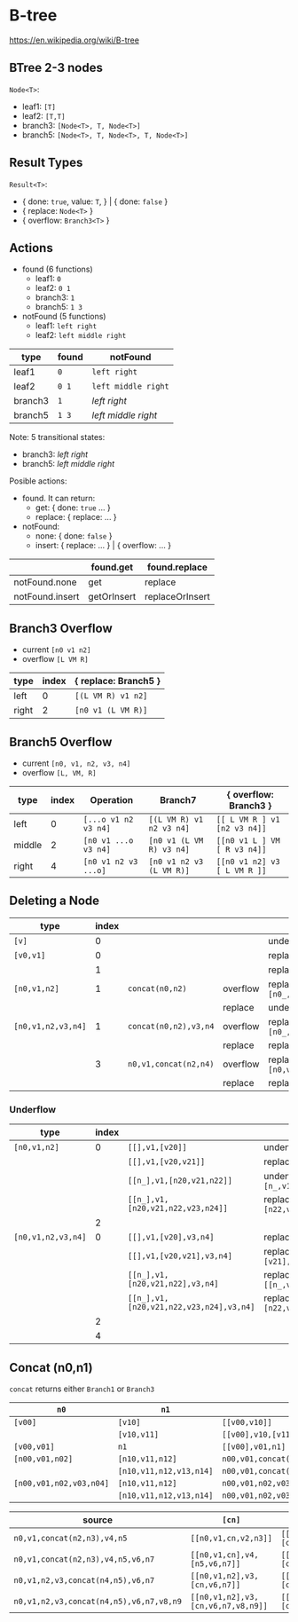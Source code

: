 # B-tree

https://en.wikipedia.org/wiki/B-tree

## BTree 2-3 nodes

`Node<T>`:

- leaf1: `[T]`
- leaf2: `[T,T]`
- branch3: `[Node<T>, T, Node<T>]`
- branch5: `[Node<T>, T, Node<T>, T, Node<T>]`

## Result Types

`Result<T>`:

- { done: `true`, value: `T`,  } |
  { done: `false` }
- { replace: `Node<T>` }
- { overflow: `Branch3<T>` }

## Actions

- found (6 functions)
  - leaf1: `0`
  - leaf2: `0 1`
  - branch3: `1`
  - branch5: `1 3`
- notFound (5 functions)
  - leaf1: `left right`
  - leaf2: `left middle right`

|type   |found|notFound           |
|-------|-----|-------------------|
|leaf1  |`0`  |`left right`       |
|leaf2  |`0 1`|`left middle right`|
|branch3|`1`  |_left right_       |
|branch5|`1 3`|_left middle right_|

Note: 5 transitional states:
- branch3: _left right_
- branch5: _left middle right_

Posible actions:

- found. It can return:
  - get: { done: `true` ... }
  - replace: { replace: ... }
- notFound:
  - none: { done: `false` }
  - insert: { replace: ... } | { overflow: ... }

|               |found.get  |found.replace  |
|---------------|-----------|---------------|
|notFound.none  |get        |replace        |
|notFound.insert|getOrInsert|replaceOrInsert|

## Branch3 Overflow

- current `[n0 v1 n2]`
- overflow `[L VM R]`

|type  |index|{ replace: Branch5 }|
|------|-----|--------------------|
|left  |    0|`[(L VM R) v1 n2]`  |
|right |    2|`[n0 v1 (L VM R)]`  |

## Branch5 Overflow

- current `[n0, v1, n2, v3, n4]`
- overflow `[L, VM, R]`

|type  |index|Operation           |Branch7                 |{ overflow: Branch3 }       |
|------|-----|--------------------|------------------------|----------------------------|
|left  |    0|`[...o v1 n2 v3 n4]`|`[(L VM R) v1 n2 v3 n4]`|`[[ L VM R ] v1 [n2 v3 n4]]`|
|middle|    2|`[n0 v1 ...o v3 n4]`|`[n0 v1 (L VM R) v3 n4]`|`[[n0 v1 L ] VM [ R v3 n4]]`|
|right |    4|`[n0 v1 n2 v3 ...o]`|`[n0 v1 n2 v3 (L VM R)]`|`[[n0 v1 n2] v3 [ L VM R ]]`|

## Deleting a Node

|type              |index|                     |        |                             |
|------------------|-----|---------------------|--------|-----------------------------|
|`[v]`             |    0|                     |        |underflow `undefined`        |
|`[v0,v1]`         |    0|                     |        |replace `[v1]`               |
|                  |    1|                     |        |replace `[v0]`               |
|`[n0,v1,n2]`      |    1|`concat(n0,n2)`      |overflow|replace `[n0_,v1_,n1_]`      |
|                  |     |                     |replace |underflow `n_`               |
|`[n0,v1,n2,v3,n4]`|    1|`concat(n0,n2),v3,n4`|overflow|replace `[n0_,v1_,n1_,v3,n4]`|
|                  |     |                     |replace |replace `[n_,v3,n4]`         |
|                  |    3|`n0,v1,concat(n2,n4)`|overflow|replace `[n0,v1,n0_,v1_,n1_]`|
|                  |     |                     |replace |replace `[n0,v1,n_]`         |

### Underflow

|type              |index|                                       |                                               |
|------------------|-----|---------------------------------------|-----------------------------------------------|
|`[n0,v1,n2]`      |    0|`[[],v1,[v20]]`                        |underflow `[v1,v20]`                           |
|                  |     |`[[],v1,[v20,v21]]`                    |replace `[[v1],v20,[v21]]`                     |
|                  |     |`[[n_],v1,[n20,v21,n22]]`              |underflow `[n_,v1,n20,v21,n22]`                |
|                  |     |`[[n_],v1,[n20,v21,n22,v23,n24]]`      |replace `[[n_,v1,n20],v21,[n22,v23,n24]]`      |
|                  |    2|                                       |                                               |
|`[n0,v1,n2,v3,n4]`|    0|`[[],v1,[v20],v3,n4]`                  |replace `[[v1,v20],v3,n4]`                     |
|                  |     |`[[],v1,[v20,v21],v3,n4]`              |replace `[[v1],v20,[v21],v3,n4]`               |
|                  |     |`[[n_],v1,[n20,v21,n22],v3,n4]`        |replace `[[n_,v1,n20,v21,n22],v3,n4]`          |
|                  |     |`[[n_],v1,[n20,v21,n22,v23,n24],v3,n4]`|replace `[[n_,v1,n20],v21,[n22,v23,n24],v3,n4]`|
|                  |    2|                                       |                                               |
|                  |    4|                                       |                                               |

## Concat (n0,n1)

`concat` returns either `Branch1` or `Branch3`

|`n0`                   |`n1`                   |                                                 |
|-----------------------|-----------------------|-------------------------------------------------|
|`[v00]`                |`[v10]`                |`[[v00,v10]]`                                    |
|                       |`[v10,v11]`            |`[[v00],v10,[v11]]`                              |
|`[v00,v01]`            |`n1`                   |`[[v00],v01,n1]`                                 |
|`[n00,v01,n02]`        |`[n10,v11,n12]`        |`n00,v01,concat(n02,n10),v11,n12`                |
|                       |`[n10,v11,n12,v13,n14]`|`n00,v01,concat(n02,n10),v11,n12,v13,n14`        |
|`[n00,v01,n02,v03,n04]`|`[n10,v11,n12]`        |`n00,v01,n02,v03,concat(n04,n10),v11,n12`        |
|                       |`[n10,v11,n12,v13,n14]`|`n00,v01,n02,v03,concat(n04,n10),v11,n12,v13,n14`|

|source                                 |`[cn]`                              |`[cL,cV,cR]`                            |
|---------------------------------------|------------------------------------|----------------------------------------|
|`n0,v1,concat(n2,n3),v4,n5`            |`[[n0,v1,cn,v2,n3]]`                |`[[n0,v1,cL],cV,[cR,v4,n5]]`            |
|`n0,v1,concat(n2,n3),v4,n5,v6,n7`      |`[[n0,v1,cn],v4,[n5,v6,n7]]`        |`[[n0,v1,cL],cV,[cR,v4,n5,v6,n7]]`      |
|`n0,v1,n2,v3,concat(n4,n5),v6,n7`      |`[[n0,v1,n2],v3,[cn,v6,n7]]`        |`[[n0,v1,n2],v3,[cL,cV,cR,v6,n7]]`      |
|`n0,v1,n2,v3,concat(n4,n5),v6,n7,v8,n9`|`[[n0,v1,n2],v3,[cn,v6,n7,v8,n9]]`  |`[[n0,v1,n2,v3,cL],cV,[cR,v6,n7,v8,n9]]`|

